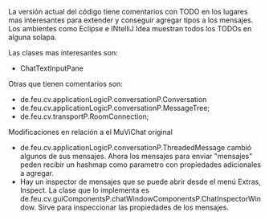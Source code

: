 La versión actual del código tiene comentarios con TODO en los lugares mas interesantes para extender y conseguir agregar tipos a los mensajes. Los ambientes como Eclipse e INtelliJ Idea muestran todos los TODOs en alguna solapa.

Las clases mas interesantes son:

  * ChatTextInputPane


Otras que tienen comentarios son:

  * de.feu.cv.applicationLogicP.conversationP.Conversation
  * de.feu.cv.applicationLogicP.conversationP.MessageTree;
  * de.feu.cv.transportP.RoomConnection;


Modificaciones en relación a el MuViChat original

  * de.feu.cv.applicationLogicP.conversationP.ThreadedMessage cambió algunos de sus mensajes. Ahora los mensajes para enviar "mensajes" peden recibir un hashmap como parametro con propiedades adicionales a agregar.
  * Hay un inspector de mensajes que se puede abrir desde el menú Extras, Inspect. La clase que lo implementa es de.feu.cv.guiComponentsP.chatWindowComponentsP.ChatInspectorWindow. Sirve para inspeccionar las propiedades de los mensajes.
